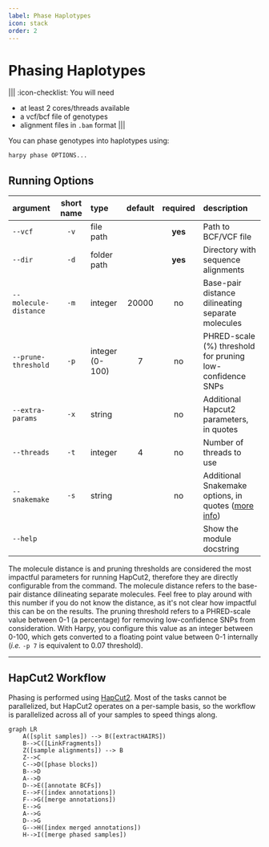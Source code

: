 ```yaml
---
label: Phase Haplotypes
icon: stack
order: 2
---
```


# Phasing Haplotypes

|||  :icon-checklist: You will need
- at least 2 cores/threads available
- a vcf/bcf file of genotypes
- alignment files in `.bam` format
|||

You can phase genotypes into haplotypes using:
```bash
harpy phase OPTIONS... 
```

## Running Options
| argument              | short name | type            | default | required | description                                                             |
|:----------------------|:----------:|:----------------|:-------:|:--------:|:------------------------------------------------------------------------|
| `--vcf`               |    `-v`    | file path       |         | **yes**  | Path to BCF/VCF file                                                    |
| `--dir`               |    `-d`    | folder path     |         | **yes**  | Directory with sequence alignments                                      |
| `--molecule-distance` |    `-m`    | integer         |  20000  |    no    | Base-pair distance dilineating separate molecules                       |
| `--prune-threshold`   |    `-p`    | integer (0-100) |    7    |    no    | PHRED-scale (%) threshold for pruning low-confidence SNPs               |
| `--extra-params`      |    `-x`    | string          |         |    no    | Additional Hapcut2 parameters, in quotes                                |
| `--threads`           |    `-t`    | integer         |    4    |    no    | Number of threads to use                                                |
| `--snakemake`         |    `-s`    | string          |         |    no    | Additional Snakemake options, in quotes ([more info](../snakemake.md))  |
| `--help`              |            |                 |         |          | Show the module docstring                                               |


The molecule distance is and pruning thresholds are considered the most impactful parameters
for running HapCut2, therefore they are directly configurable from the command. The molecule distance
refers to the base-pair distance dilineating separate molecules. Feel free to play around with this number 
if you do not know the distance, as it's not clear how impactful this can be on the results. The pruning 
threshold refers to a PHRED-scale value between 0-1 (a percentage) for removing low-confidence SNPs from consideration. 
With Harpy, you configure this value as an integer between 0-100, which gets converted to a floating point
value between 0-1 internally (_i.e._ `-p 7` is equivalent to 0.07 threshold).

---
## HapCut2 Workflow
Phasing is performed using [HapCut2](https://github.com/vibansal/HapCUT2). Most of the tasks cannot
be parallelized, but HapCut2 operates on a per-sample basis, so the workflow is parallelized
across all of your samples to speed things along.

```mermaid
graph LR
    A([split samples]) --> B([extractHAIRS])
    B-->C([LinkFragments])
    Z([sample alignments]) --> B
    Z-->C
    C-->D([phase blocks])
    B-->D
    A-->D
    D-->E([annotate BCFs])
    E-->F([index annotations])
    F-->G([merge annotations])
    E-->G
    A-->G
    D-->G
    G-->H([index merged annotations])
    H-->I([merge phased samples])
```